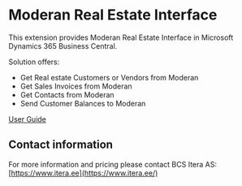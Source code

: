 
# Moderan Real Estate Interface
This extension provides Moderan Real  Estate Interface in Microsoft Dynamics 365 Business Central.

Solution offers:

-   Get Real estate Customers or Vendors from Moderan  
-   Get Sales Invoices from Moderan  
-   Get Contacts from Moderan
-   Send Customer Balances to Moderan  

[User Guide](http://apps.itera.ee/apps/moderan/docs/en-US/help.html)

## Contact information

For more information and pricing please contact BCS Itera AS:  
[https://www.itera.ee](https://www.itera.ee/)
